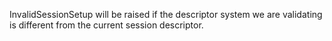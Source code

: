 InvalidSessionSetup will be raised if the descriptor system we are validating is different from the current session descriptor.

